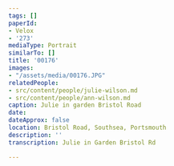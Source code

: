 ```yaml
---
tags: []
paperId:
- Velox
- '273'
mediaType: Portrait
similarTo: []
title: '00176'
images:
- "/assets/media/00176.JPG"
relatedPeople:
- src/content/people/julie-wilson.md
- src/content/people/ann-wilson.md
caption: Julie in garden Bristol Road
date: 
dateApprox: false
location: Bristol Road, Southsea, Portsmouth
description: ''
transcription: Julie in Garden Bristol Rd

---
```

